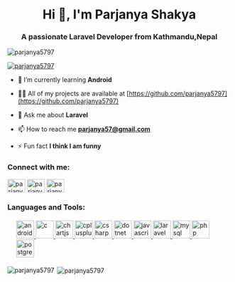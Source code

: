 <h1 align="center">Hi 👋, I'm Parjanya Shakya</h1>
<h3 align="center">A passionate Laravel Developer from Kathmandu,Nepal</h3>

<p align="left"> <img src="https://komarev.com/ghpvc/?username=parjanya5797&label=Profile%20views&color=0e75b6&style=flat" alt="parjanya5797" /> </p>

<p align="left"> <a href="https://github.com/ryo-ma/github-profile-trophy"><img src="https://github-profile-trophy.vercel.app/?username=parjanya5797" alt="parjanya5797" /></a> </p>

- 🌱 I’m currently learning **Android**

- 👨‍💻 All of my projects are available at [https://github.com/parjanya5797](https://github.com/parjanya5797)

- 💬 Ask me about **Laravel**

- 📫 How to reach me **parjanya57@gmail.com**

- ⚡ Fun fact **I think I am funny**

<h3 align="left">Connect with me:</h3>
<p align="left">
<a href="https://dev.to/parjanya5797" target="blank"><img align="center" src="https://cdn.jsdelivr.net/npm/simple-icons@3.0.1/icons/dev-dot-to.svg" alt="parjanya5797" height="30" width="40" /></a>
<a href="https://linkedin.com/in/parjanya-shakya" target="blank"><img align="center" src="https://cdn.jsdelivr.net/npm/simple-icons@3.0.1/icons/linkedin.svg" alt="parjanya-shakya" height="30" width="40" /></a>
<a href="https://fb.com/parjanya.shakya" target="blank"><img align="center" src="https://cdn.jsdelivr.net/npm/simple-icons@3.0.1/icons/facebook.svg" alt="parjanya.shakya" height="30" width="40" /></a>
</p>

<h3 align="left">Languages and Tools:</h3>
<p align="left" style="margin:20px"> <a href="https://developer.android.com" target="_blank"> <img src="https://devicons.github.io/devicon/devicon.git/icons/android/android-original-wordmark.svg" alt="android" width="40" height="40"/> </a> <a href="https://www.cprogramming.com/" target="_blank"> <img src="https://devicons.github.io/devicon/devicon.git/icons/c/c-original.svg" alt="c" width="40" height="40"/> </a> <a href="https://www.chartjs.org" target="_blank"> <img src="https://www.chartjs.org/media/logo-title.svg" alt="chartjs" width="40" height="40"/> </a> <a href="https://www.w3schools.com/cpp/" target="_blank"> <img src="https://devicons.github.io/devicon/devicon.git/icons/cplusplus/cplusplus-original.svg" alt="cplusplus" width="40" height="40"/> </a> <a href="https://www.w3schools.com/cs/" target="_blank"> <img src="https://devicons.github.io/devicon/devicon.git/icons/csharp/csharp-original.svg" alt="csharp" width="40" height="40"/> </a> <a href="https://dotnet.microsoft.com/" target="_blank"> <img src="https://devicons.github.io/devicon/devicon.git/icons/dot-net/dot-net-original-wordmark.svg" alt="dotnet" width="40" height="40"/> </a> <a href="https://developer.mozilla.org/en-US/docs/Web/JavaScript" target="_blank"> <img src="https://devicons.github.io/devicon/devicon.git/icons/javascript/javascript-original.svg" alt="javascript" width="40" height="40"/> </a> <a href="https://laravel.com/" target="_blank"> <img src="https://devicons.github.io/devicon/devicon.git/icons/laravel/laravel-plain-wordmark.svg" alt="laravel" width="40" height="40"/> </a> <a href="https://www.mysql.com/" target="_blank"> <img src="https://devicons.github.io/devicon/devicon.git/icons/mysql/mysql-original-wordmark.svg" alt="mysql" width="40" height="40"/> </a> <a href="https://www.php.net" target="_blank"> <img src="https://devicons.github.io/devicon/devicon.git/icons/php/php-original.svg" alt="php" width="40" height="40"/> </a> <a href="https://www.postgresql.org" target="_blank"> <img src="https://devicons.github.io/devicon/devicon.git/icons/postgresql/postgresql-original-wordmark.svg" alt="postgresql" width="40" height="40"/> </a> </p>
<div class ="row">
<div class ="col-md-6">
<p><img align="left" src="https://github-readme-stats.vercel.app/api/top-langs?username=parjanya5797&show_icons=true&locale=en&layout=compact" alt="parjanya5797" /></p>
  </div>
<div class ="col-md-6">
<p>&nbsp;<img align="center" src="https://github-readme-stats.vercel.app/api?username=parjanya5797&show_icons=true&locale=en" alt="parjanya5797" /></p>
</div>
  </div>
